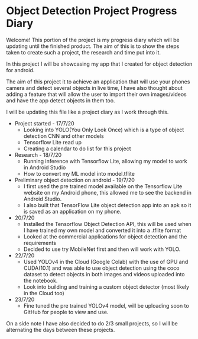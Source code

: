 # Object Detection Project Progress Diary

Welcome! This portion of the project is my progress diary which will be updating until the finished product. The aim of this is to show the steps taken to create such a project, the research and time put into it. 

In this project I will be showcasing my app that I created for object detection for android. 

The aim of this project it to achieve an application that will use your phones camera and detect several objects in live time, I have also thought about adding a feature that will allow the user to import their own images/videos and have the app detect objects in them too. 

I will be updating this file like a project diary as I work through this. 

* Project started - 17/7/20
  - Looking into YOLO(You Only Look Once) which is a type of object detection CNN and other models
  - Tensorflow Lite read up
  - Creating a calendar to do list for this project
* Research - 18/7/20
  - Running inference with Tensorflow Lite, allowing my model to work in Android Studio 
  - How to convert my ML model into model.tflite 
* Preliminary object detection on android - 19/7/20
  - I first used the pre trained model available on the Tensorflow Lite website on my Android phone, this allowed me to see the backend in Android Studio.
  - I also built that TensorFlow Lite object detection app into an apk so it is saved as an application on my phone. 
* 20/7/20
  - Installed the Tensorflow Object Detection API, this will be used when I have trained my own model and converted it into a .tflite format 
   - Looked at the commercial applications for object detection and the requirements 
  - Decided to use try MobileNet first and then will work with YOLO. 
* 22/7/20
  - Used YOLOv4 in the Cloud (Google Colab) with the use of GPU and CUDA(10.1) and was able to use object detection using the coco dataset to detect objects in both images and videos uploaded into the notebook.
  - Look into building and training a custom object detector (most likely in the Cloud too) 
* 23/7/20
  - Fine tuned the pre trained YOLOv4 model, will be uploading soon to GitHub for people to view and use. 
  
On a side note I have also decided to do 2/3 small projects, so I will be alternating the days between these projects.
 




